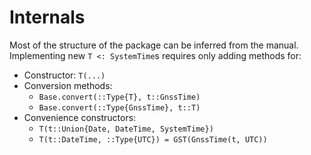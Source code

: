# Internals

Most of the structure of the package can be inferred from the manual.
Implementing new `T <: SystemTime`s requires only adding methods for:

- Constructor: `T(...)`
- Conversion methods:
  - `Base.convert(::Type{T}, t::GnssTime)`
  - `Base.convert(::Type{GnssTime}, t::T)`
- Convenience constructors:
  - `T(t::Union{Date, DateTime, SystemTime})`
  - `T(t::DateTime, ::Type{UTC}) = GST(GnssTime(t, UTC))`
